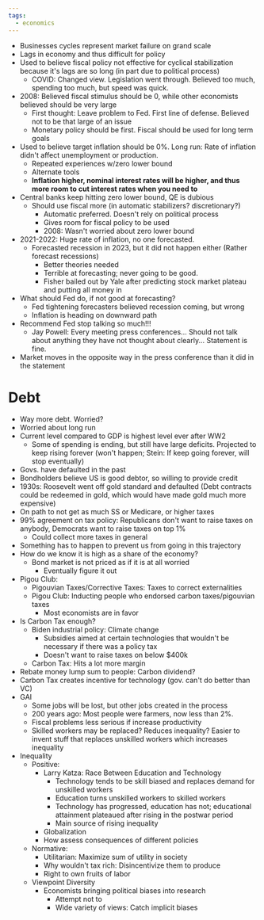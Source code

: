 ```yaml
---
tags:
  - economics
---
```


- Businesses cycles represent market failure on grand scale
- Lags in economy and thus difficult for policy
- Used to believe fiscal policy not effective for cyclical stabilization because it's lags are so long (in part due to political process)
	- COVID: Changed view. Legislation went through. Believed too much, spending too much,  but speed was quick.
- 2008: Believed fiscal stimulus should be 0, while other economists believed should be very large
	- First thought: Leave problem to Fed. First line of defense. Believed not to be that large of an issue
	- Monetary policy should be first. Fiscal should be used for long term goals
- Used to believe target inflation should be 0%. Long run: Rate of inflation didn't affect unemployment or production. 
	- Repeated experiences w/zero lower bound
	- Alternate tools
	- **Inflation higher, nominal interest rates will be higher, and thus more room to cut interest rates when you need to**
- Central banks keep hitting zero lower bound, QE is dubious
	- Should use fiscal more (in automatic stabilizers? discretionary?)
		- Automatic preferred. Doesn't rely on political process
		- Gives room for fiscal policy to be used
		- 2008: Wasn't worried about zero lower bound
- 2021-2022: Huge rate of inflation, no one forecasted.
	- Forecasted recession in 2023, but it did not happen either (Rather forecast recessions)
		- Better theories needed
		- Terrible at forecasting; never going to be good. 
		- Fisher bailed out by Yale after predicting stock market plateau and putting all money in
- What should Fed do, if not good at forecasting?
	- Fed tightening forecasters believed recession coming, but wrong
	- Inflation is heading on downward path
- Recommend Fed stop talking so much!!!
	- Jay Powell: Every meeting press conferences... Should not talk about anything they have not thought about clearly... Statement is fine.
- Market moves in the opposite way in the press conference than it did in the statement
# Debt
- Way more debt. Worried?
- Worried about long run
- Current level compared to GDP is highest level ever after WW2
	- Some of spending is ending, but still have large deficits. Projected to keep rising forever (won't happen; Stein: If keep going forever, will stop eventually)
- Govs. have defaulted in the past
- Bondholders believe US is good debtor, so willing to provide credit 
- 1930s: Roosevelt went off gold standard and defaulted (Debt contracts could be redeemed in gold, which would have made gold much more expensive)
- On path to not get as much SS or Medicare, or higher taxes
- 99% agreement on tax policy: Republicans don't want to raise taxes on anybody, Democrats want to raise taxes on top 1%
	-  Could collect more taxes in general
- Something has to happen to prevent us from going in this trajectory
- How do we know it is high as a share of the economy?
	- Bond market is not priced as if it is at all worried
		- Eventually figure it out
- Pigou Club:
	- Pigouvian Taxes/Corrective Taxes: Taxes to correct externalities 
	- Pigou Club: Inducting people who endorsed carbon taxes/pigouvian taxes
		- Most economists are in favor
- Is Carbon Tax enough?
	- Biden industrial policy: Climate change
		- Subsidies aimed at certain technologies that wouldn't be necessary if there was a policy tax
		- Doesn't want to raise taxes on below $400k
	- Carbon Tax: Hits a lot more margin
- Rebate money lump sum to people: Carbon dividend?
- Carbon Tax creates incentive for technology (gov. can't do better than VC)
- GAI
	- Some jobs will be lost, but other jobs created in the process
	- 200 years ago: Most people were farmers, now less than 2%. 
	- Fiscal problems less serious if increase productivity
	- Skilled workers may be replaced? Reduces inequality? Easier to invent stuff that replaces unskilled workers which increases inequality
- Inequality
	- Positive: 
		- Larry Katza: Race Between Education and Technology
			- Technology tends to be skill biased and replaces demand for unskilled workers
			- Education turns unskilled workers to skilled workers
			- Technology has progressed, education has not; educational attainment plateaued after rising in the postwar period
			- Main source of rising inequality
		- Globalization
		- How assess consequences of different policies
	- Normative:
		- Utilitarian: Maximize sum of utility in society
		- Why wouldn't tax rich: Disincentivize them to produce
		- Right to own fruits of labor
	- Viewpoint Diversity
		- Economists bringing political biases into research
			- Attempt not to 
			- Wide variety of views: Catch implicit biases
